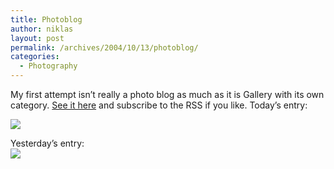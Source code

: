 ```yaml
---
title: Photoblog
author: niklas
layout: post
permalink: /archives/2004/10/13/photoblog/
categories:
  - Photography
---
```

My first attempt isn&#8217;t really a photo blog as much as it is Gallery with its own category. [See it here][1] and subscribe to the RSS if you like. Today&#8217;s entry:

<a rel="lightbox[photoblog]" href="/photoblog/IMG_7771.jpg"><img src="/photoblog/IMG_7771.thumb.jpg" /></a>

Yesterday&#8217;s entry:  
<a rel="lightbox[photoblog]" href="/photoblog/IMG_7696.jpg"><img src="/photoblog/IMG_7696.thumb.jpg" /></a>

 [1]: /photos/Photoblog